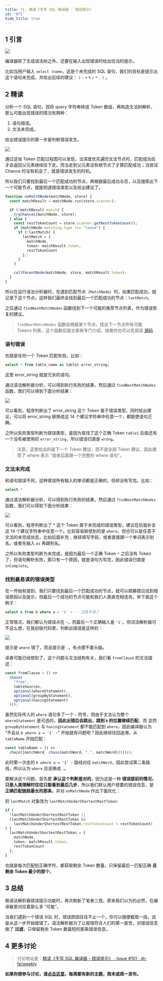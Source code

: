 ```yaml
---
title: 71. 精读《手写 SQL 编译器 - 错误提示》
id: '071'
hide_title: true
---
```


## 1 引言

![](https://cdn.jsdelivr.net/gh/ViktorWong/imgbed/img/20210408190901.png)

编译器除了生成语法树之外，还要在输入出现错误时给出恰当的提示。

比如当用户输入 `select (name`，这是个未完成的 SQL 语句，我们的目标是提示出这个语句未完成，并给出后续的建议： `)` `-` `+` `%` `/` `*` `.` `(` 。

## 2 精读

分析一个 SQL 语句，现将 query 字符串转成 Token 数组，再构造文法树解析，那么可能出现错误的情况有两种：

1. 语句错误。
2. 文法未完成。

给出错误提示的第一步是判断错误发生。

![](https://cdn.jsdelivr.net/gh/ViktorWong/imgbed/img/20210408190919.png)

通过这张 Token 匹配过程图可以发现，当深度优先遍历文法节点时，匹配成功后才会返回父元素继续往下走。而当走到父元素没有根节点了才算匹配成功；当尝试 Chance 时没有机会了，就是错误发生的时机。

所以我们只要找到最后一个匹配成功的节点，再根据最后成功与否，以及搜索出下一个可能节点，就能知道错误类型以及给出建议了。

```typescript
function onMatchNode(matchNode, store) {
  const matchResult = matchNode.run(store.scanner);

  if (!matchResult.match) {
    tryChances(matchNode, store);
  } else {
    const restTokenCount = store.scanner.getRestTokenCount();
    if (matchNode.matching.type !== "loose") {
      if (!lastMatch) {
        lastMatch = {
          matchNode,
          token: matchResult.token,
          restTokenCount
        };
      }
    }

    callParentNode(matchNode, store, matchResult.token);
  }
}
```

所以在运行语法分析器时，在遇到匹配节点（`MatchNode`）时，如果匹配成功，就记录下这个节点，这样我们最终会找到最后一个匹配成功的节点：`lastMatch`。

之后通过 `findNextMatchNodes` 函数找到下一个可能的推荐节点列表，作为错误恢复的建议。

> `findNextMatchNodes` 函数会根据某个节点，找出下一节点所有可能 Tokens 列表，这个函数后面文章再专门介绍，或者你也可以先阅读 [源码](https://github.com/dt-fe/cparser/blob/master/src/parser/chain.ts#L579).

### 语句错误

也就是任何一个 Token 匹配失败。比如：

```sql
select * from table_name as table1 error_string;
```

这里 error_string 就是冗余的语句。

通过语法解析器分析，可以得到执行失败的结果，然后通过 `findNextMatchNodes` 函数，我们可以得到下面分析结果：

![](https://cdn.jsdelivr.net/gh/ViktorWong/imgbed/img/20210408191033.png)

可以看到，程序判断出了 error_string 这个 Token 属于错误类型，同时给出建议，可以将 error_string 替换成这 14 个建议字符串中任意一个，都能使语句正确。

之所以失败类型判断为错误类型，是因为查找了这个正确 Token `table1` 后面还有一个没有被使用的 `error_string`，所以错误归类是 `wrong`。

> 注意，这里给出的是下一个 Token 建议，而不是全部 Token 建议，因此推荐了 where 表示 “或者后面跟一个完整的 where 语句”。

### 文法未完成

和语句错误不同，这种错误所有输入的单词都是正确的，但却没有写完。比如：

```sql
select *
```

通过语法解析器分析，可以得到执行失败的结果，然后通过 `findNextMatchNodes` 函数，我们可以得到下面分析结果：

![](https://cdn.jsdelivr.net/gh/ViktorWong/imgbed/img/20210408191054.png)

可以看到，程序判断出了 \* 这个 Token 属于未完成的错误类型，建议在后面补全这 14 个建议字符串中任意一个。比较容易联想到的是 `where`，但也可以是任意子文法的未完成状态，比如后面补充 `,` 继续填写字段，或者直接跟一个单词表示别名，或者先输入 `as` 再跟别名。

之所以失败类型判断为未完成，是因为最后一个正确 Token `*` 之后没有 Token 了，但语句解析失败，那只有一个原因，就是语句为写完，因此错误归类是 `inComplete`。

### 找到最易读的错误类型

在一开始有提到，我们只要找到最后一个匹配成功的节点，就可以顺藤摸瓜找到错误原因以及提示，但最后一个成功的节点可能和我们人类直觉相违背。举下面这个例子：

```sql
select a from b where a = '1' ~ -- 这里手滑了
```

正常情况，我们都认为错误点在 `~`，而最后一个正确输入是 `'1'`。但词法解析器可不这么想，在我初版代码里，判断出错误是这样的：

![](https://cdn.jsdelivr.net/gh/ViktorWong/imgbed/img/20210408191112.png)

提示是 `where` 错了，而且提示是 `.`，有点摸不着头脑。

读者可能已经想到了，这个问题与文法结构有关，我们看 `fromClause` 的文法描述：

```typescript
const fromClause = () =>
  chain(
    "from",
    tableSources,
    optional(whereStatement),
    optional(groupByStatement),
    optional(havingStatement)
  )();
```

虽然实际传入的 `where` 语句多了一个 `~` 符号，但由于文法认为整个 `whereStatement` 是可选的，**因此出错后会跳出，跳到 `b` 的位置继续匹配**，而 显然 `groupByStatement` 与 `havingStatement` 都不能匹配到 `where`，因此编译器认为 “不会从 `b where a = '1' ~`” 开始就有问题吧？因此继续往回追溯，从 `tableName` 开始匹配：

```typescript
const tableName = () =>
  chain([matchWord, chain(matchWord, ".", matchWord)()])();
```

此时第一次走的 `b where a = '1' ~` 路线对应 `matchWord`，因此尝试第二条路线，所以认为 `where` 应该换成 `.`。

要解决这个问题，首先要 **承认这个判断是对的**，因为这是一种 **错误提前的情况，只是人类理解时往往只能看到最后几步**，所以我们默认用户想要的错误信息，是 **正确匹配链路最长的那条**，并对 `onMatchNode` 作出下面优化：

将 `lastMatch` 对象改为 `lastMatchUnderShortestRestToken`:

```typescript
if (
  !lastMatchUnderShortestRestToken ||
  (lastMatchUnderShortestRestToken &&
    lastMatchUnderShortestRestToken.restTokenCount > restTokenCount)
) {
  lastMatchUnderShortestRestToken = {
    matchNode,
    token: matchResult.token,
    restTokenCount
  };
}
```

也就是每次匹配到正确字符，都获取剩余 Token 数量，只保留最后一匹配正确 **且剩余 Token 最少的那个**。

## 3 总结

做语法解析器错误提示功能时，再次刷新了笔者三观，原来我们以为的必然，在编译器里对应着那么多 “可能”。

当我们遇到一个错误 SQL 时，错误原因往往不止一个，你可以随便截取一段，说是从这一步开始就错了。语法解析器为了让报错符合人们的第一直觉，对错误信息做了 **过滤**，只保留剩余 Token 数最短的那条错误信息。

## 4 更多讨论

> 讨论地址是：[精读《手写 SQL 编译器 - 错误提示》 · Issue #101 · dt-fe/weekly](https://github.com/dt-fe/weekly/issues/101)

**如果你想参与讨论，请[点击这里](https://github.com/dt-fe/weekly)，每周都有新的主题，周末或周一发布。**
